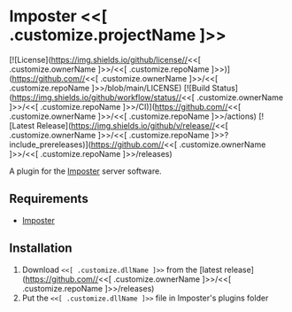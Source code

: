 # Imposter <<[ .customize.projectName ]>>
[![License](https://img.shields.io/github/license//<<[ .customize.ownerName ]>>/<<[ .customize.repoName ]>>)](https://github.com//<<[ .customize.ownerName ]>>/<<[ .customize.repoName ]>>/blob/main/LICENSE)
[![Build Status](https://img.shields.io/github/workflow/status//<<[ .customize.ownerName ]>>/<<[ .customize.repoName ]>>/CI)](https://github.com//<<[ .customize.ownerName ]>>/<<[ .customize.repoName ]>>/actions)
[![Latest Release](https://img.shields.io/github/v/release//<<[ .customize.ownerName ]>>/<<[ .customize.repoName ]>>?include_prereleases)](https://github.com//<<[ .customize.ownerName ]>>/<<[ .customize.repoName ]>>/releases)

A plugin for the [Imposter](https://github.com/Impostor/Impostor) server software.

## Requirements
* [Imposter](https://github.com/Impostor/Impostor) 

## Installation
1. Download `<<[ .customize.dllName ]>>` from the [latest release](https://github.com//<<[ .customize.ownerName ]>>/<<[ .customize.repoName ]>>/releases)
2. Put the `<<[ .customize.dllName ]>>` file in Imposter's plugins folder
